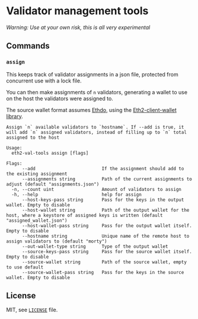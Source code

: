 # Validator management tools

*Warning: Use at your own risk, this is all very experimental*

## Commands

### `assign`

This keeps track of validator assignments in a json file, protected from concurrent use with a lock file.

You can then make assignments of `n` validators, generating a wallet to use on the host the validators were assigned to.

The source wallet format assumes [Ethdo](https://github.com/wealdtech/ethdo),
 using the [Eth2-client-wallet library](https://github.com/wealdtech/go-eth2-wallet).

```
Assign `n` available validators to `hostname`. If --add is true, it will add `n` assigned validators, instead of filling up to `n` total assigned to the host

Usage:
  eth2-val-tools assign [flags]

Flags:
      --add                         If the assignment should add to the existing assignment
      --assignments string          Path of the current assignments to adjust (default "assignments.json")
  -n, --count uint                  Amount of validators to assign
  -h, --help                        help for assign
      --host-keys-pass string       Pass for the keys in the output wallet. Empty to disable
      --host-wallet string          Path of the output wallet for the host, where a keystore of assigned keys is written (default "assigned_wallet.json")
      --host-wallet-pass string     Pass for the output wallet itself. Empty to disable
      --hostname string             Unique name of the remote host to assign validators to (default "morty")
      --out-wallet-type string      Type of the output wallet
      --source-keys-pass string     Pass for the source wallet itself. Empty to disable
      --source-wallet string        Path of the source wallet, empty to use default
      --source-wallet-pass string   Pass for the keys in the source wallet. Empty to disable
```

## License

MIT, see [`LICENSE`](./LICENSE) file.

